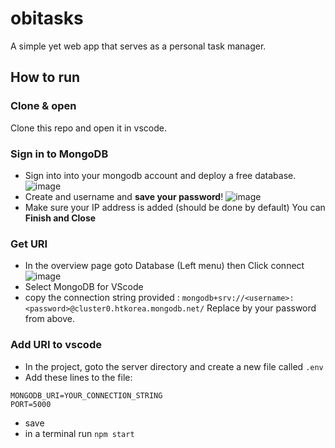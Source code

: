 # obitasks
A simple  yet web app that serves as a personal task manager.

## How to run

### Clone & open
Clone this repo and open it in vscode.

### Sign in to MongoDB
- Sign into into your mongodb account and deploy a free database.
![image](https://github.com/ilya2s/obitasks/assets/42526358/6b9f54ef-4e8e-408d-948b-ae9c73d9b2c6)
- Create and username and **save your password**!
![image](https://github.com/ilya2s/obitasks/assets/42526358/3ac92dec-118c-44ca-b3a7-99395cd574de)
- Make sure your IP address is added (should be done by default) You can **Finish and Close**

### Get URI
- In the overview page goto Database (Left menu) then Click connect
![image](https://github.com/ilya2s/obitasks/assets/42526358/2440d57b-a829-4a7a-b8ba-7a8cf03b46d4)
- Select MongoDB for VScode
- copy the connection string provided : `mongodb+srv://<username>:<password>@cluster0.htkorea.mongodb.net/` Replace *<password>* by your password from above.

### Add URI to vscode
- In the project, goto the server directory and create a new file called `.env`
- Add these lines to the file:
```
MONGODB_URI=YOUR_CONNECTION_STRING
PORT=5000
```
- save
- in a terminal run `npm start`
